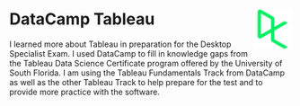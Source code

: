 # DataCamp Tableau <img src="https://github.com/englands/Tableau/blob/fc630d9f0f02ff02232df12893d9971db6d8aa44/Case%20Studies%20and%20Projects/Logos/datacamp-color.svg" alt="Datacamp Logo" width=70 align=right>
I learned more about Tableau in preparation for the Desktop Specialist Exam. I used DataCamp to fill in knowledge gaps from the Tableau Data Science Certificate program offered by the University of South Florida. I am using the Tableau Fundamentals Track from DataCamp as well as the other Tableau Track to help prepare for the test and to provide more practice with the software. 
